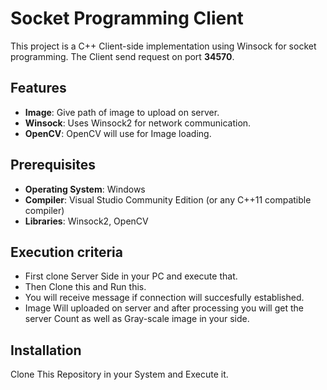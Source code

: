 # Socket Programming Client

This project is a C++ Client-side implementation using Winsock for socket programming. The Client send request on port **34570**.

## Features

- **Image**: Give path of image to upload on server.
- **Winsock**: Uses Winsock2 for network communication.
- **OpenCV**: OpenCV will use for Image loading.

## Prerequisites

- **Operating System**: Windows
- **Compiler**: Visual Studio Community Edition (or any C++11 compatible compiler)
- **Libraries**: Winsock2, OpenCV

## Execution criteria
- First clone Server Side in your PC and execute that.
- Then Clone this and Run this.
- You will receive message if connection will succesfully established.
- Image Will uploaded on server and after processing you will get the server Count as well as Gray-scale image in your side.



## Installation

Clone This Repository in your System and Execute it.

